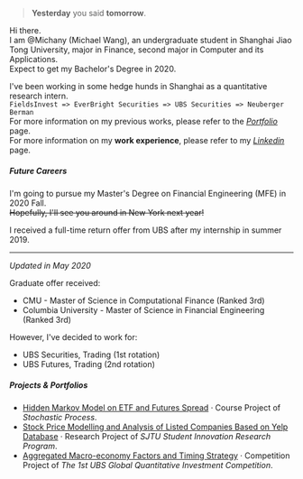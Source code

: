 

> **Yesterday** you said **tomorrow**.


Hi there.  
I am @Michany (Michael Wang), an undergraduate student in Shanghai Jiao Tong University, major in Finance, second major in Computer and its Applications.  
Expect to get my Bachelor's Degree in 2020. 

I've been working in some hedge hunds in Shanghai as a quantitative research intern.   
`FieldsInvest => EverBright Securities => UBS Securities => Neuberger Berman`  
For more information on my previous works, please refer to the [*Portfolio*](https://michany.github.io/portfolio/) page.  
For more information on my **work experience**, please refer to my [*Linkedin*](https://www.linkedin.com/in/michael-learns/) page.


##### Future Careers

I'm going to pursue my Master's Degree on Financial Engineering (MFE) in 2020 Fall.   
~~Hopefully, I'll see you around in New York next year!~~

I received a full-time return offer from UBS after my internship in summer 2019.

---------------------------
*Updated in May 2020*

Graduate offer received:
- CMU - Master of Science in Computational Finance (Ranked 3rd)
- Columbia University - Master of Science in Financial Engineering (Ranked 3rd)

However, I've decided to work for:
- UBS Securities, Trading (1st rotation)
- UBS Futures, Trading (2nd rotation)





##### Projects & Portfolios

- [Hidden Markov Model on ETF and Futures Spread][1] · Course Project of *Stochastic Process*.
- [Stock Price Modelling and Analysis of Listed Companies Based on Yelp Database][2] · Research Project of *SJTU Student Innovation Research Program*.
- [Aggregated Macro-economy Factors and Timing Strategy][3] · Competition Project of *The 1st UBS Global Quantitative Investment Competition*.

[1]: https://michany.github.io/portfolio/
[2]: https://michany.github.io/portfolio/
[3]: https://github.com/Michany/Michany.github.io/raw/master/img/activity-UBS-report.pdf


